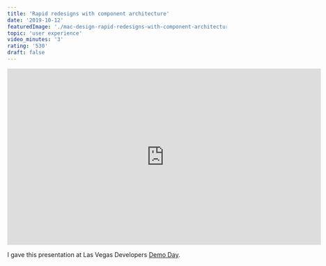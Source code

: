 ```yaml
---
title: 'Rapid redesigns with component architecture'
date: '2019-10-12'
featuredImage: './mac-design-rapid-redesigns-with-component-architecture-mike-zetlow.jpg'
topic: 'user experience'
video_minutes: '3'
rating: '530'
draft: false
---
```


<iframe src="https://player.vimeo.com/video/367597635?color=ffffff&title=0&byline=0&portrait=0" width="720" height="405" frameborder="0" webkitallowfullscreen mozallowfullscreen allowfullscreen></iframe>

I gave this presentation at Las Vegas Developers [Demo Day](https://www.developers.vegas/).
